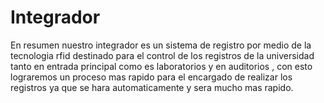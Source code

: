 # Integrador
En resumen nuestro integrador es un sistema de registro por medio de la tecnologia rfid destinado para el control de los registros de la universidad tanto en entrada principal como es laboratorios  y en auditorios
, con esto lograremos un proceso mas rapido para el encargado de realizar los registros ya que se hara automaticamente y sera mucho mas rapido.
